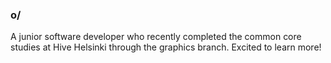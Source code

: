 ### o/

A junior software developer who recently completed the common core studies at Hive Helsinki through the graphics branch.
Excited to learn more!
